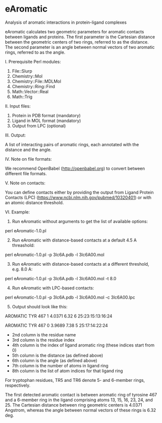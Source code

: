 # eAromatic

Analysis of aromatic interactions in protein-ligand complexes

eAromatic calculates two geometric parameters for aromatic contacts between ligands and proteins. The first parameter is the Cartesian distance between the geometric centers of two rings, referred to as the distance. The second parameter is an angle between normal vectors of two aromatic rings, referred to as the angle.

I. Prerequisite Perl modules:

1. File::Slurp
2. Chemistry::Mol
3. Chemistry::File::MDLMol
4. Chemistry::Ring::Find
5. Math::Vector::Real
6. Math::Trig

II. Input files:

1. Protein in PDB format (mandatory)
2. Ligand in MOL format (mandatory)
3. Output from LPC (optional)

III. Output:

A list of interacting pairs of aromatic rings, each annotated with the distance and the angle.

IV. Note on file formats:

We recommend OpenBabel (http://openbabel.org) to convert between different file formats.

V. Note on contacts:

You can define contacts either by providing the output from Ligand Protein Contacts (LPC) (https://www.ncbi.nlm.nih.gov/pubmed/10320401) or with an atomic distance threshold.

VI. Example:

1. Run eAromatic without arguments to get the list of available options:

perl eAromatic-1.0.pl 

2. Run eAromatic with distance-based contacts at a default 4.5 A threashold:

perl eAromatic-1.0.pl -p 3lc6A.pdb -l 3lc6A00.mol

3. Run eAromatic with distance-based contacts at a different threshold, e.g. 8.0 A:

perl eAromatic-1.0.pl -p 3lc6A.pdb -l 3lc6A00.mol -t 8.0

4. Run eAromatic with LPC-based contacts:

perl eAromatic-1.0.pl -p 3lc6A.pdb -l 3lc6A00.mol -c 3lc6A00.lpc

5. Output should look like this:

AROMATIC TYR  467  1  4.0371    6.32  6 25:23:15:13:16:24

AROMATIC TYR  467  0  3.9689    7.38  5 25:17:14:22:24

* 2nd column is the residue name
* 3rd column is the residue index
* 4th column is the index of ligand aromatic ring (these indices start 
from 0)
* 5th column is the distance (as defined above)
* 6th column is the angle (as defined above)
* 7th column is the number of atoms in ligand ring
* 8th column is the list of atom indices for that ligand ring

For tryptophan residues, TR5 and TR6 denote 5- and 6-member rings, respectively.

The first detected aromatic contact is between aromatic ring of tyrosine 467 and a 6-member ring in the ligand comprising atoms 13, 15, 16, 23, 24, and 25. The Cartesian distance between ring geometric centers is 4.0371 Angstrom, whereas the angle between normal vectors of these rings is 6.32 deg.
